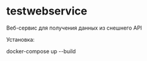 # testwebservice

Веб-сервис для получения данных из снешнего API

Установка: 

docker-compose up --build 

